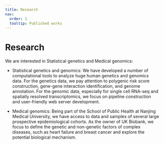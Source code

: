 ```yaml
---
title: Research
nav:
  order: 1
  tooltip: Published works
---
```


# <i class="fas fa-microscope"></i>Research

We are interested in Statistical genetics and Medical genomics:

- Statistical genetics and genomics: We have developed a number of computational tools to analyze huge human genetics and genomics data. For the genetics data, we pay attention to polygenic risk score construction, gene-gene interaction identification, and genome annotation. For the genomic data, especially for single cell RNA-seq and spatially resolved transcriptomics, we focus on pipeline construction and user-friendly web server development. 

- Medical genomics: Being part of the School of Public Health at Nanjing Medical University, we have access to data and samples of several large prospective epidemiological cohorts. As the owner of UK Biobank, we focus to define the genetic and non-genetic factors of complex diseases, such as heart failure and breast cancer and explore the potential biological mechanism.
